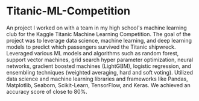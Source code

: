 # Titanic-ML-Competition

An project I worked on with a team in my high school's machine learning club for the Kaggle Titanic Machine Learning Competition. The goal of the project was to leverage data science, machine learning, and deep learning models to predict which passengers survived the Titanic shipwreck. Leveraged various ML models and algorithms such as random forest, support vector machines, grid search hyper parameter optimization, neural networks, gradient boosted machines (LightGBM), logistic regression, and ensembling techniques (weighted averaging, hard and soft voting). Utilized data science and machine learning libraries and frameworks like Pandas, Matplotlib, Seaborn, Scikit-Learn, TensorFlow, and Keras. We achieved an accuracy score of close to 80%. 
